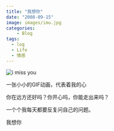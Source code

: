 ```yaml
---
title: "我想你"
date: "2008-09-15"
image: images/imu.jpg
categories:
    - Blog
tags:
  - log
  - Life
  - 情感
---
```

![i miss you](images/imissyou.gif)

一张小小的GIF动画，代表着我的心

你在远方还好吗？你开心吗，你能走出来吗？

一个个我每天都要反复问自己的问题。

我想你
